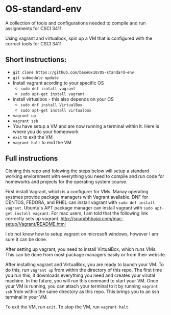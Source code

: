 # OS-standard-env
A collection of tools and configurations needed to compile and run assignments for CSCI 3411

Using vagrant and virtualbox, spin up a VM that is configured with the correct tools for CSCI 3411.  

## Short instructions:
 - `git clone https://github.com/base0x10/OS-standard-env`
 - `git submodule update`
 - Install vagrant acording to your specific OS
    - `sudo dnf isntall vagrant`
    - `sudo apt-get install vagrant`
 - install virtualbox - this also depends on your OS
    - `sudo dnf install VirtualBox`
    - `sudo apt-get install virtualbox`
 - `vagrant up`
 - `vagrant ssh`
 - You have setup a VM and are now running a terminal within it.  Here is where you do your homeowork
 - `exit` to exit the VM
 - `vagrant halt` to end the VM
 
 ## Full instructions
Cloning this repo and folowing the steps below will setup a standard working enviornment with everything you need to compile and run code for homeworks and projects for the operating system course.  

First install Vagrant, which is a configurer for VMs.  Manay operating systmes provide package managers with Vagrant available.  DNF for CENTOS, FEDORA, and RHEL can install vagrant with `sudo dnf install vagrant`.  Ubuntu's APT package manager can install vagrant with `sudo apt-get install vagrant`.  For mac users, I am told that the following link correctly sets up vagrant.  http://sourabhbajaj.com/mac-setup/Vagrant/README.html

I do not know how to setup vagrant on microsoft windows, however I am sure it can be done.  

After setting up vagrant, you need to install VirtualBox, which runs VMs.  This can be done from most package managers easily or from their website.  

After installing vagrant and VirtualBox, you are ready to launch your VM.  To do this, run `vagrant up` from within the directory of this repo.  The first time you run this, it downloads everything you need and creates your virutal machine.  In the future, you will run this command to start your VM.  Once your VM is running, you can attach your terminal to it by running `vagrant ssh` from within the same directory as this repo.  This brings you to an ssh terminal in your VM.

To exit the VM, run `exit`.  To stop the VM, run `vagrant halt`.  
